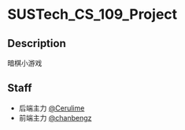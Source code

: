 # SUSTech_CS_109_Project
## Description
暗棋小游戏
## Staff

 - 后端主力 [@Cerulime](https://github.com/Cerulime) 
 - 前端主力 [@chanbengz](https://github.com/chanbengz)
